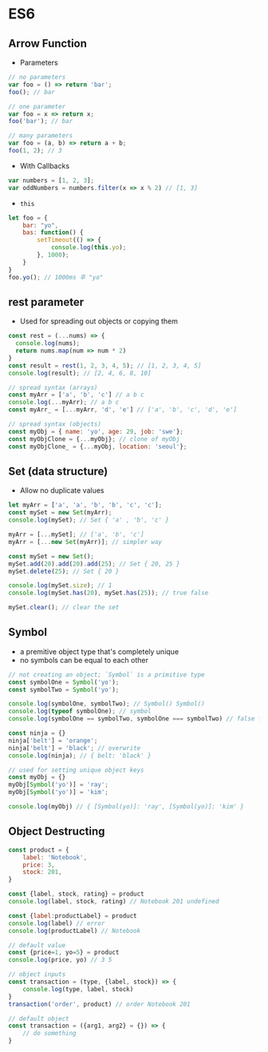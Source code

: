 # ES6

## Arrow Function
* Parameters
```javascript
// no parameters
var foo = () => return 'bar';
foo(); // bar

// one parameter
var foo = x => return x;
foo('bar'); // bar

// many parameters
var foo = (a, b) => return a + b;
foo(1, 2); // 3
```

* With Callbacks
```javascript
var numbers = [1, 2, 3];
var oddNumbers = numbers.filter(x => x % 2) // [1, 3]
```

* `this`
```javascript
let foo = {
    bar: "yo",
    bas: function() {
        setTimeout(() => {
            console.log(this.yo);
        }, 1000);
    }
}
foo.yo(); // 1000ms 후 "yo"
```


## rest parameter
* Used for spreading out objects or copying them
```javascript
const rest = (...nums) => {
  console.log(nums);
  return nums.map(num => num * 2)
}
const result = rest(1, 2, 3, 4, 5); // [1, 2, 3, 4, 5]
console.log(result); // [2, 4, 6, 8, 10]
```
```javascript
// spread syntax (arrays)
const myArr = ['a', 'b', 'c'] // a b c
console.log(...myArr); // a b c
const myArr_ = [...myArr, 'd', 'e'] // ['a', 'b', 'c', 'd', 'e']
```
```javascript
// spread syntax (objects)
const myObj = { name: 'yo', age: 29, job: 'swe'};
const myObjClone = {...myObj}; // clone of myObj
const myObjClone_ = {...myObj, location: 'seoul'};
```


## Set (data structure)
* Allow no duplicate values
```javascript
let myArr = ['a', 'a', 'b', 'b', 'c', 'c'];
const mySet = new Set(myArr);
console.log(mySet); // Set { 'a' , 'b', 'c' }

myArr = [...mySet]; // ['a', 'b', 'c']
myArr = [...new Set(myArr)]; // simpler way
```
```javascript
const mySet = new Set();
mySet.add(20).add(20).add(25); // Set { 20, 25 }
mySet.delete(25); // Set { 20 }

console.log(mySet.size); // 1
console.log(mySet.has(20), mySet.has(25)); // true false

mySet.clear(); // clear the set
```


## Symbol
* a premitive object type that's completely unique
* no symbols can be equal to each other
```javascript
// not creating an object; `Symbol` is a primitive type
const symbolOne = Symbol('yo');
const symbolTwo = Symbol('yo');

console.log(symbolOne, symbolTwo); // Symbol() Symbol()
console.log(typeof symbolOne); // symbol
console.log(symbolOne == symbolTwo, symbolOne === symbolTwo) // false false
```
```javascript
const ninja = {}
ninja['belt'] = 'orange';
ninja['belt'] = 'black'; // overwrite
console.log(ninja); // { belt: 'black' }

// used for setting unique object keys
const myObj = {}
myObj[Symbol('yo')] = 'ray';
myObj[Symbol('yo')] = 'kim';

console.log(myObj) // { [Symbol(yo)]: 'ray', [Symbol(yo)]: 'kim' }
```


## Object Destructing
```javascript
const product = {
    label: 'Notebook',
    price: 3,
    stock: 201,
}

const {label, stock, rating} = product
console.log(label, stock, rating) // Notebook 201 undefined

const {label:productLabel} = product
console.log(label) // error
console.log(productLabel) // Notebook

// default value
const {price=1, yo=5} = product
console.log(price, yo) // 3 5
```
```javascript
// object inputs
const transaction = (type, {label, stock}) => {
    console.log(type, label, stock)
}
transaction('order', product) // order Notebook 201

// default object
const transaction = ({arg1, arg2} = {}) => {
    // do something
}
```